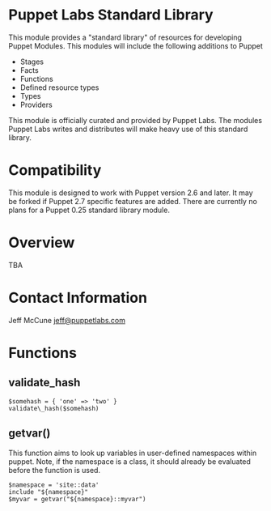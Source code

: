 # Puppet Labs Standard Library #

This module provides a "standard library" of resources for developing Puppet
Modules.  This modules will include the following additions to Puppet

 * Stages
 * Facts
 * Functions
 * Defined resource types
 * Types
 * Providers

This module is officially curated and provided by Puppet Labs.  The modules
Puppet Labs writes and distributes will make heavy use of this standard
library.

# Compatibility #

This module is designed to work with Puppet version 2.6 and later.  It may be
forked if Puppet 2.7 specific features are added.  There are currently no plans
for a Puppet 0.25 standard library module.

# Overview #

TBA

# Contact Information #

  Jeff McCune <jeff@puppetlabs.com>

# Functions #
## validate\_hash ##

    $somehash = { 'one' => 'two' }
    validate\_hash($somehash)

## getvar() ##

This function aims to look up variables in user-defined namespaces within
puppet.  Note, if the namespace is a class, it should already be evaluated
before the function is used.

    $namespace = 'site::data'
    include "${namespace}"
    $myvar = getvar("${namespace}::myvar")
